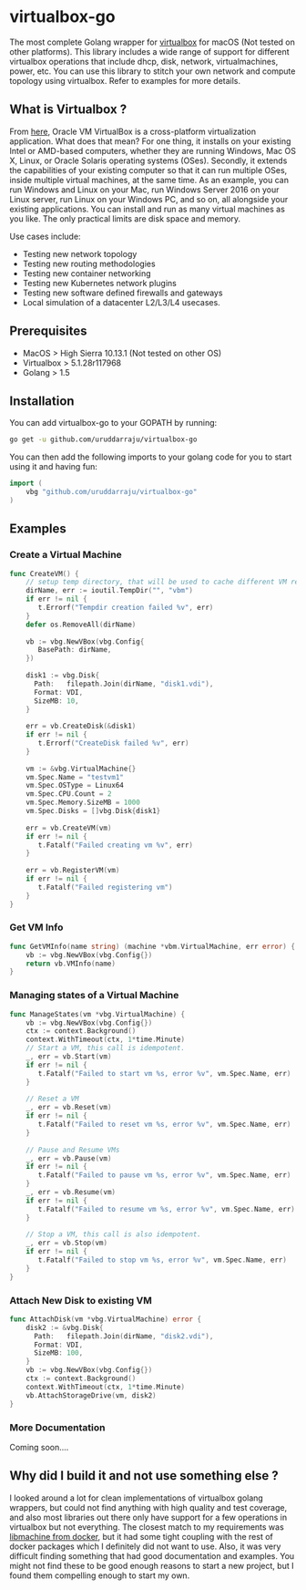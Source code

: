 
# virtualbox-go
The most complete Golang wrapper for [virtualbox](https://www.virtualbox.org/) for macOS (Not tested on other platforms).  This library includes a wide range of support for different virtualbox operations that include dhcp, disk, network, virtualmachines, power, etc. You can use this library to stitch your own network and compute topology using virtualbox. Refer to examples for more details.

## What is Virtualbox ?
From [here](https://www.virtualbox.org/manual/ch01.html), Oracle VM VirtualBox is a cross-platform virtualization application. What does that mean? For one thing, it installs on your existing Intel or AMD-based computers, whether they are running Windows, Mac OS X, Linux, or Oracle Solaris operating systems (OSes). Secondly, it extends the capabilities of your existing computer so that it can run multiple OSes, inside multiple virtual machines, at the same time. As an example, you can run Windows and Linux on your Mac, run Windows Server 2016 on your Linux server, run Linux on your Windows PC, and so on, all alongside your existing applications. You can install and run as many virtual machines as you like. The only practical limits are disk space and memory.

Use cases include:

 - Testing new network topology
 - Testing new routing methodologies
 - Testing new container networking
 - Testing new Kubernetes network plugins
 - Testing new software defined firewalls and gateways
 - Local simulation of a datacenter L2/L3/L4 usecases.

## Prerequisites

 - MacOS > High Sierra 10.13.1 (Not tested on other OS)
 - Virtualbox > 5.1.28r117968
 - Golang > 1.5

## Installation
You can add virtualbox-go to your GOPATH by running:
```bash
go get -u github.com/uruddarraju/virtualbox-go
```
You can then add the following imports to your golang code for you to start using it and having fun:
```go
import (
    vbg "github.com/uruddarraju/virtualbox-go"
)
```

## Examples

### Create a Virtual Machine
```go
func CreateVM() {
    // setup temp directory, that will be used to cache different VM related files during the creation of the VM.
    dirName, err := ioutil.TempDir("", "vbm")  
    if err != nil {  
       t.Errorf("Tempdir creation failed %v", err)  
    }
    defer os.RemoveAll(dirName)  
      
    vb := vbg.NewVBox(vbg.Config{  
       BasePath: dirName,  
    })  
      
    disk1 := vbg.Disk{  
      Path:   filepath.Join(dirName, "disk1.vdi"),  
      Format: VDI,  
      SizeMB: 10,  
    }  
      
    err = vb.CreateDisk(&disk1)  
    if err != nil {  
       t.Errorf("CreateDisk failed %v", err)  
    }  
      
    vm := &vbg.VirtualMachine{}  
    vm.Spec.Name = "testvm1"  
    vm.Spec.OSType = Linux64  
    vm.Spec.CPU.Count = 2  
    vm.Spec.Memory.SizeMB = 1000  
    vm.Spec.Disks = []vbg.Disk{disk1}  
      
    err = vb.CreateVM(vm)  
    if err != nil {  
       t.Fatalf("Failed creating vm %v", err)  
    }  
      
    err = vb.RegisterVM(vm)  
    if err != nil {  
       t.Fatalf("Failed registering vm")  
    }
}
```

### Get VM Info
```go
func GetVMInfo(name string) (machine *vbm.VirtualMachine, err error) {
    vb := vbg.NewVBox(vbg.Config{})
    return vb.VMInfo(name)
}
```

### Managing states of a Virtual Machine
```go
func ManageStates(vm *vbg.VirtualMachine) {
    vb := vbg.NewVBox(vbg.Config{})
    ctx := context.Background()  
    context.WithTimeout(ctx, 1*time.Minute)
    // Start a VM, this call is idempotent.
    _, err = vb.Start(vm)  
    if err != nil {  
       t.Fatalf("Failed to start vm %s, error %v", vm.Spec.Name, err)  
    }  
    
    // Reset a VM
    _, err = vb.Reset(vm)  
    if err != nil {  
       t.Fatalf("Failed to reset vm %s, error %v", vm.Spec.Name, err)  
    }
    
    // Pause and Resume VMs
    _, err = vb.Pause(vm)  
    if err != nil {  
       t.Fatalf("Failed to pause vm %s, error %v", vm.Spec.Name, err)  
    }
    _, err = vb.Resume(vm)  
    if err != nil {  
       t.Fatalf("Failed to resume vm %s, error %v", vm.Spec.Name, err)  
    }
    
    // Stop a VM, this call is also idempotent.
    _, err = vb.Stop(vm)  
    if err != nil {  
       t.Fatalf("Failed to stop vm %s, error %v", vm.Spec.Name, err)  
    }
}
```

### Attach New Disk to existing VM
```go
func AttachDisk(vm *vbg.VirtualMachine) error {
    disk2 := &vbg.Disk{  
      Path:   filepath.Join(dirName, "disk2.vdi"),  
      Format: VDI,  
      SizeMB: 100,  
    }  
    vb := vbg.NewVBox(vbg.Config{})
    ctx := context.Background()  
    context.WithTimeout(ctx, 1*time.Minute)
    vb.AttachStorageDrive(vm, disk2)
}
```

### More Documentation
Coming soon....  

## Why did I build it and not use something else ?
I looked around a lot for clean implementations of virtualbox golang wrappers, but could not find anything with high quality and test coverage, and also most libraries out there only have support for a few operations in virtualbox but not everything. The closest match to my requirements was [libmachine from docker](https://github.com/docker/machine/tree/master/libmachine), but it had some tight coupling with the rest of docker packages which I definitely did not want to use. Also, it was very difficult finding something that had good documentation and examples. You might not find these to be good enough reasons to start a new project, but I found them compelling enough to start my own. 